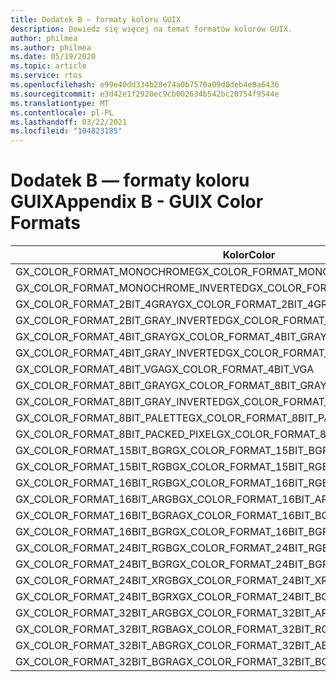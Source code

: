 ```yaml
---
title: Dodatek B — formaty koloru GUIX
description: Dowiedz się więcej na temat formatów kolorów GUIX.
author: philmea
ms.author: philmea
ms.date: 05/19/2020
ms.topic: article
ms.service: rtos
ms.openlocfilehash: e99e40dd334b28e74a0b7570a09d0deb4e0a6436
ms.sourcegitcommit: e3d42e1f2920ec9cb002634b542bc20754f9544e
ms.translationtype: MT
ms.contentlocale: pl-PL
ms.lasthandoff: 03/22/2021
ms.locfileid: "104823185"
---
```

# <a name="appendix-b---guix-color-formats"></a><span data-ttu-id="ace5e-103">Dodatek B — formaty koloru GUIX</span><span class="sxs-lookup"><span data-stu-id="ace5e-103">Appendix B - GUIX Color Formats</span></span>

| <span data-ttu-id="ace5e-104">Kolor</span><span class="sxs-lookup"><span data-stu-id="ace5e-104">Color</span></span>                               | <span data-ttu-id="ace5e-105">Wartość</span><span class="sxs-lookup"><span data-stu-id="ace5e-105">Value</span></span> |
|------------------------------------ | ----- |
| <span data-ttu-id="ace5e-106">GX_COLOR_FORMAT_MONOCHROME</span><span class="sxs-lookup"><span data-stu-id="ace5e-106">GX_COLOR_FORMAT_MONOCHROME</span></span>          | <span data-ttu-id="ace5e-107">1</span><span class="sxs-lookup"><span data-stu-id="ace5e-107">1</span></span>     |
| <span data-ttu-id="ace5e-108">GX_COLOR_FORMAT_MONOCHROME_INVERTED</span><span class="sxs-lookup"><span data-stu-id="ace5e-108">GX_COLOR_FORMAT_MONOCHROME_INVERTED</span></span> | <span data-ttu-id="ace5e-109">2</span><span class="sxs-lookup"><span data-stu-id="ace5e-109">2</span></span>     |
| <span data-ttu-id="ace5e-110">GX_COLOR_FORMAT_2BIT_4GRAY</span><span class="sxs-lookup"><span data-stu-id="ace5e-110">GX_COLOR_FORMAT_2BIT_4GRAY</span></span>          | <span data-ttu-id="ace5e-111">3</span><span class="sxs-lookup"><span data-stu-id="ace5e-111">3</span></span>     |
| <span data-ttu-id="ace5e-112">GX_COLOR_FORMAT_2BIT_GRAY_INVERTED</span><span class="sxs-lookup"><span data-stu-id="ace5e-112">GX_COLOR_FORMAT_2BIT_GRAY_INVERTED</span></span>  | <span data-ttu-id="ace5e-113">4</span><span class="sxs-lookup"><span data-stu-id="ace5e-113">4</span></span>     |
| <span data-ttu-id="ace5e-114">GX_COLOR_FORMAT_4BIT_GRAY</span><span class="sxs-lookup"><span data-stu-id="ace5e-114">GX_COLOR_FORMAT_4BIT_GRAY</span></span>           | <span data-ttu-id="ace5e-115">5</span><span class="sxs-lookup"><span data-stu-id="ace5e-115">5</span></span>     |
| <span data-ttu-id="ace5e-116">GX_COLOR_FORMAT_4BIT_GRAY_INVERTED</span><span class="sxs-lookup"><span data-stu-id="ace5e-116">GX_COLOR_FORMAT_4BIT_GRAY_INVERTED</span></span>  | <span data-ttu-id="ace5e-117">6</span><span class="sxs-lookup"><span data-stu-id="ace5e-117">6</span></span>     |
| <span data-ttu-id="ace5e-118">GX_COLOR_FORMAT_4BIT_VGA</span><span class="sxs-lookup"><span data-stu-id="ace5e-118">GX_COLOR_FORMAT_4BIT_VGA</span></span>            | <span data-ttu-id="ace5e-119">7</span><span class="sxs-lookup"><span data-stu-id="ace5e-119">7</span></span>     |
| <span data-ttu-id="ace5e-120">GX_COLOR_FORMAT_8BIT_GRAY</span><span class="sxs-lookup"><span data-stu-id="ace5e-120">GX_COLOR_FORMAT_8BIT_GRAY</span></span>           | <span data-ttu-id="ace5e-121">8</span><span class="sxs-lookup"><span data-stu-id="ace5e-121">8</span></span>     |
| <span data-ttu-id="ace5e-122">GX_COLOR_FORMAT_8BIT_GRAY_INVERTED</span><span class="sxs-lookup"><span data-stu-id="ace5e-122">GX_COLOR_FORMAT_8BIT_GRAY_INVERTED</span></span>  | <span data-ttu-id="ace5e-123">9</span><span class="sxs-lookup"><span data-stu-id="ace5e-123">9</span></span>     |
| <span data-ttu-id="ace5e-124">GX_COLOR_FORMAT_8BIT_PALETTE</span><span class="sxs-lookup"><span data-stu-id="ace5e-124">GX_COLOR_FORMAT_8BIT_PALETTE</span></span>        | <span data-ttu-id="ace5e-125">10</span><span class="sxs-lookup"><span data-stu-id="ace5e-125">10</span></span>    |
| <span data-ttu-id="ace5e-126">GX_COLOR_FORMAT_8BIT_PACKED_PIXEL</span><span class="sxs-lookup"><span data-stu-id="ace5e-126">GX_COLOR_FORMAT_8BIT_PACKED_PIXEL</span></span>   | <span data-ttu-id="ace5e-127">11</span><span class="sxs-lookup"><span data-stu-id="ace5e-127">11</span></span>    |
| <span data-ttu-id="ace5e-128">GX_COLOR_FORMAT_15BIT_BGR</span><span class="sxs-lookup"><span data-stu-id="ace5e-128">GX_COLOR_FORMAT_15BIT_BGR</span></span>           | <span data-ttu-id="ace5e-129">12</span><span class="sxs-lookup"><span data-stu-id="ace5e-129">12</span></span>    |
| <span data-ttu-id="ace5e-130">GX_COLOR_FORMAT_15BIT_RGB</span><span class="sxs-lookup"><span data-stu-id="ace5e-130">GX_COLOR_FORMAT_15BIT_RGB</span></span>           | <span data-ttu-id="ace5e-131">13</span><span class="sxs-lookup"><span data-stu-id="ace5e-131">13</span></span>    |
| <span data-ttu-id="ace5e-132">GX_COLOR_FORMAT_16BIT_RGB</span><span class="sxs-lookup"><span data-stu-id="ace5e-132">GX_COLOR_FORMAT_16BIT_RGB</span></span>           | <span data-ttu-id="ace5e-133">14</span><span class="sxs-lookup"><span data-stu-id="ace5e-133">14</span></span>    |
| <span data-ttu-id="ace5e-134">GX_COLOR_FORMAT_16BIT_ARGB</span><span class="sxs-lookup"><span data-stu-id="ace5e-134">GX_COLOR_FORMAT_16BIT_ARGB</span></span>          | <span data-ttu-id="ace5e-135">15</span><span class="sxs-lookup"><span data-stu-id="ace5e-135">15</span></span>    |
| <span data-ttu-id="ace5e-136">GX_COLOR_FORMAT_16BIT_BGRA</span><span class="sxs-lookup"><span data-stu-id="ace5e-136">GX_COLOR_FORMAT_16BIT_BGRA</span></span>          | <span data-ttu-id="ace5e-137">16</span><span class="sxs-lookup"><span data-stu-id="ace5e-137">16</span></span>    |
| <span data-ttu-id="ace5e-138">GX_COLOR_FORMAT_16BIT_BGR</span><span class="sxs-lookup"><span data-stu-id="ace5e-138">GX_COLOR_FORMAT_16BIT_BGR</span></span>           | <span data-ttu-id="ace5e-139">17</span><span class="sxs-lookup"><span data-stu-id="ace5e-139">17</span></span>    |
| <span data-ttu-id="ace5e-140">GX_COLOR_FORMAT_24BIT_RGB</span><span class="sxs-lookup"><span data-stu-id="ace5e-140">GX_COLOR_FORMAT_24BIT_RGB</span></span>           | <span data-ttu-id="ace5e-141">18</span><span class="sxs-lookup"><span data-stu-id="ace5e-141">18</span></span>    |
| <span data-ttu-id="ace5e-142">GX_COLOR_FORMAT_24BIT_BGR</span><span class="sxs-lookup"><span data-stu-id="ace5e-142">GX_COLOR_FORMAT_24BIT_BGR</span></span>           | <span data-ttu-id="ace5e-143">19</span><span class="sxs-lookup"><span data-stu-id="ace5e-143">19</span></span>    |
| <span data-ttu-id="ace5e-144">GX_COLOR_FORMAT_24BIT_XRGB</span><span class="sxs-lookup"><span data-stu-id="ace5e-144">GX_COLOR_FORMAT_24BIT_XRGB</span></span>          | <span data-ttu-id="ace5e-145">20</span><span class="sxs-lookup"><span data-stu-id="ace5e-145">20</span></span>    |
| <span data-ttu-id="ace5e-146">GX_COLOR_FORMAT_24BIT_BGRX</span><span class="sxs-lookup"><span data-stu-id="ace5e-146">GX_COLOR_FORMAT_24BIT_BGRX</span></span>          | <span data-ttu-id="ace5e-147">21</span><span class="sxs-lookup"><span data-stu-id="ace5e-147">21</span></span>    |
| <span data-ttu-id="ace5e-148">GX_COLOR_FORMAT_32BIT_ARGB</span><span class="sxs-lookup"><span data-stu-id="ace5e-148">GX_COLOR_FORMAT_32BIT_ARGB</span></span>          | <span data-ttu-id="ace5e-149">22</span><span class="sxs-lookup"><span data-stu-id="ace5e-149">22</span></span>    |
| <span data-ttu-id="ace5e-150">GX_COLOR_FORMAT_32BIT_RGBA</span><span class="sxs-lookup"><span data-stu-id="ace5e-150">GX_COLOR_FORMAT_32BIT_RGBA</span></span>          | <span data-ttu-id="ace5e-151">23</span><span class="sxs-lookup"><span data-stu-id="ace5e-151">23</span></span>    |
| <span data-ttu-id="ace5e-152">GX_COLOR_FORMAT_32BIT_ABGR</span><span class="sxs-lookup"><span data-stu-id="ace5e-152">GX_COLOR_FORMAT_32BIT_ABGR</span></span>          | <span data-ttu-id="ace5e-153">24</span><span class="sxs-lookup"><span data-stu-id="ace5e-153">24</span></span>    |
| <span data-ttu-id="ace5e-154">GX_COLOR_FORMAT_32BIT_BGRA</span><span class="sxs-lookup"><span data-stu-id="ace5e-154">GX_COLOR_FORMAT_32BIT_BGRA</span></span>          | <span data-ttu-id="ace5e-155">25</span><span class="sxs-lookup"><span data-stu-id="ace5e-155">25</span></span>    |